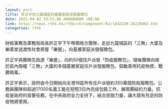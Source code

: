```yaml
---
layout: post
title: 許正宇向九龍城區的基層家庭派發服務包
date: 2022-04-02 19:51:06.000000000 +08:00
link: https://news.rthk.hk/rthk/ch/component/k2/1642220-20220402.htm
categories: rthk
---
```


財經事務及庫務局局長許正宇下午帶領局方團隊，走訪九龍城區的「三無」大廈及樂善堂過渡性社會房屋「樂屋」，向基層家庭派發服務包。

許正宇與團隊先抵達「樂屋」，向約50個住戶派發「防疫服務包」，隨後團隊向居於區內兩幢「三無」大廈的多個基層家庭住戶派發服務包，鼓勵善用抗疫物資，戰勝病毒。

許正宇表示，政府由今日開始向全港18區所有住戶派發約350萬個防疫服務包。公務員團隊和超過17000名義工能在短短3日內完成包裝工作，展現團結的力量。抗疫是政府的首要任務，在中央政府全力支持下，結合民間力量，讓大眾有充足的防疫物資使用。
